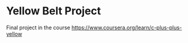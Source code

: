 # Yellow Belt Project
Final project in the course
https://www.coursera.org/learn/c-plus-plus-yellow
